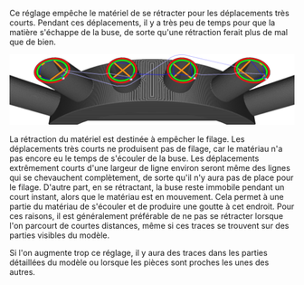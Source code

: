 Ce réglage empêche le matériel de se rétracter pour les déplacements très courts. Pendant ces déplacements, il y a très peu de temps pour que la matière s'échappe de la buse, de sorte qu'une rétraction ferait plus de mal que de bien.

![Le mouvement de déplacement le plus court au milieu n'est pas rétracté](../../../articles/images/retraction_min_travel.png)

La rétraction du matériel est destinée à empêcher le filage. Les déplacements très courts ne produisent pas de filage, car le matériau n'a pas encore eu le temps de s'écouler de la buse. Les déplacements extrêmement courts d'une largeur de ligne environ seront même des lignes qui se chevauchent complètement, de sorte qu'il n'y aura pas de place pour le filage. D'autre part, en se rétractant, la buse reste immobile pendant un court instant, alors que le matériau est en mouvement. Cela permet à une partie du matériau de s'écouler et de produire une goutte à cet endroit. Pour ces raisons, il est généralement préférable de ne pas se rétracter lorsque l'on parcourt de courtes distances, même si ces traces se trouvent sur des parties visibles du modèle.

Si l'on augmente trop ce réglage, il y aura des traces dans les parties détaillées du modèle ou lorsque les pièces sont proches les unes des autres.
